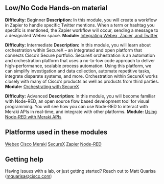 ## Low/No Code Hands-on material

**Difficulty:** Beginner
**Description:** In this module, you will create a workflow in Zapier to handle specific Twitter mentions. When a term or hashtag you specific is mentioned, the Zapier workflow will occur, sending a message to a designated Webex space.
**Module:** [Integrating Webex, Zapier, and Twitter](https://developer.cisco.com/learning/modules/business-messaging/collab-webex-zapier/step/1)

**Difficulty:** Intermediate
**Description:** In this module, you will learn about orchestration within SecureX – an integrated and open platform that connects Cisco’s Secure portfolio. SecureX orchestration is an automation and orchestration platform that uses a no-to-low code approach to deliver high-performance, scalable process automation. Using this platform, we can simplify investigation and data collection, automate repetitive tasks, integrate disparate systems, and more. Orchestration within SecureX works closely with many of Cisco’s products as well as products from third parties.
**Module:** [Orchestrating with SecureX](https://developer.cisco.com/learning/modules/SecureX-orchestration)

**Difficulty:** Advanced
**Description:** In this module, you will become familiar with Node-RED, an open source flow based development tool for visual programming. You will see how you can use Node-RED to interact with Meraki APIs in real-time, and integrate with other platforms.
**Module:** [Using Node-RED with Meraki APIs](https://community.meraki.com/t5/Meraki-Node-RED-API-E-Learning/ct-p/apitraining)

## Platforms used in these modules
[Webex](https://developer.webex.com/)
[Cisco Meraki](https://developer.cisco.com/meraki/meraki-platform/)
[SecureX](https://developer.cisco.com/securex/)
[Zapier](https://zapier.com/app/dashboard)
[Node-RED](https://nodered.org/about/)

## Getting help

Having issues with a lab, or just getting started? Reach out to Matt Quarisa (mquarisa@cisco.com)
